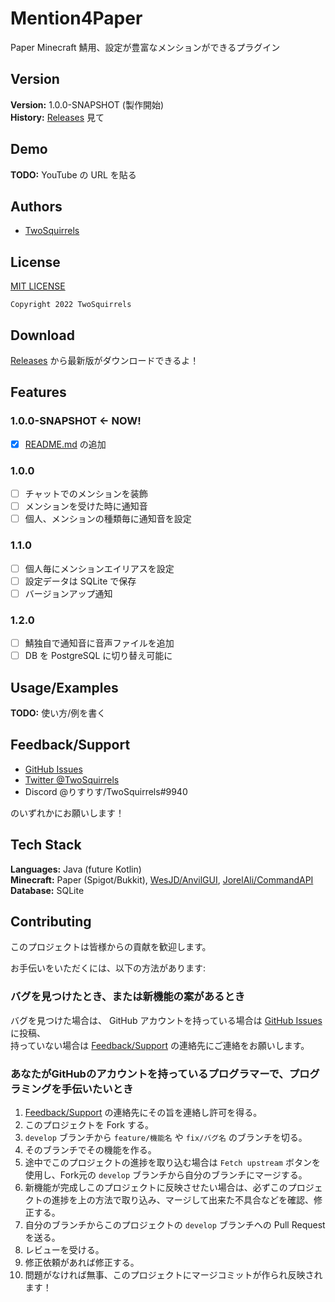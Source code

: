 # Mention4Paper

Paper Minecraft 鯖用、設定が豊富なメンションができるプラグイン  

## Version

**Version:** 1.0.0-SNAPSHOT (製作開始)  
**History:** [Releases](//github.com/TwoSquirrels/Mention4Paper/releases) 見て  

## Demo

**TODO:** YouTube の URL を貼る  

## Authors

- [TwoSquirrels](//github.com/TwoSquirrels)

## License

[MIT LICENSE](/LICENSE)  

`Copyright 2022 TwoSquirrels`  

## Download

[Releases](//github.com/TwoSquirrels/Mention4Paper/releases/latest) から最新版がダウンロードできるよ！  

## Features

### 1.0.0-SNAPSHOT <- NOW!

- [x] [README.md](/README.md) の追加

### 1.0.0

- [ ] チャットでのメンションを装飾
- [ ] メンションを受けた時に通知音
- [ ] 個人、メンションの種類毎に通知音を設定

### 1.1.0

- [ ] 個人毎にメンションエイリアスを設定
- [ ] 設定データは SQLite で保存
- [ ] バージョンアップ通知

### 1.2.0

- [ ] 鯖独自で通知音に音声ファイルを追加
- [ ] DB を PostgreSQL に切り替え可能に

## Usage/Examples

**TODO:** 使い方/例を書く  

## Feedback/Support

- [GitHub Issues](//github.com/TwoSquirrels/Mention4Paper/issues)
- [Twitter @TwoSquirrels](//twitter.com/TwoSquirrels)
- Discord @りすりす/TwoSquirrels#9940

のいずれかにお願いします！  

## Tech Stack

**Languages:** Java (future Kotlin)  
**Minecraft:** Paper (Spigot/Bukkit), [WesJD/AnvilGUI](//github.com/WesJD/AnvilGUI), [JorelAli/CommandAPI](//github.com/JorelAli/CommandAPI)  
**Database:** SQLite  

## Contributing

このプロジェクトは皆様からの貢献を歓迎します。  

お手伝いをいただくには、以下の方法があります:  

### バグを見つけたとき、または新機能の案があるとき

バグを見つけた場合は、 GitHub アカウントを持っている場合は [GitHub Issues](//github.com/TwoSquirrels/Mention4Paper/issues) に投稿、  
持っていない場合は [Feedback/Support](#Feedback/Support) の連絡先にご連絡をお願いします。  

### あなたがGitHubのアカウントを持っているプログラマーで、プログラミングを手伝いたいとき

1. [Feedback/Support](#Feedback/Support) の連絡先にその旨を連絡し許可を得る。
2. このプロジェクトを Fork する。
3. `develop` ブランチから `feature/機能名` や `fix/バグ名` のブランチを切る。 
5. そのブランチでその機能を作る。
4. 途中でこのプロジェクトの進捗を取り込む場合は `Fetch upstream` ボタンを使用し、Fork元の `develop` ブランチから自分のブランチにマージする。
5. 新機能が完成しこのプロジェクトに反映させたい場合は、必ずこのプロジェクトの進捗を上の方法で取り込み、マージして出来た不具合などを確認、修正する。
6. 自分のブランチからこのプロジェクトの `develop` ブランチへの Pull Request を送る。
7. レビューを受ける。
8. 修正依頼があれば修正する。
9. 問題がなければ無事、このプロジェクトにマージコミットが作られ反映されます！
